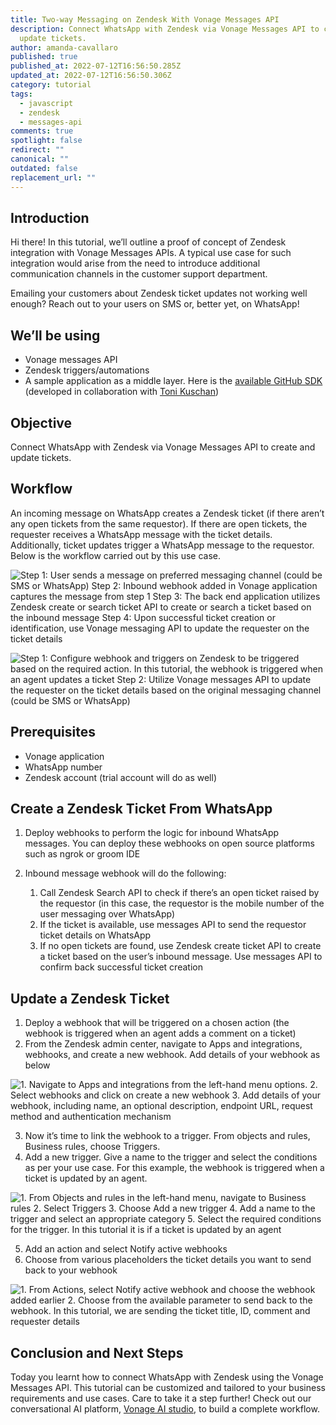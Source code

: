 ```yaml
---
title: Two-way Messaging on Zendesk With Vonage Messages API
description: Connect WhatsApp with Zendesk via Vonage Messages API to create and
  update tickets.
author: amanda-cavallaro
published: true
published_at: 2022-07-12T16:56:50.285Z
updated_at: 2022-07-12T16:56:50.306Z
category: tutorial
tags:
  - javascript
  - zendesk
  - messages-api
comments: true
spotlight: false
redirect: ""
canonical: ""
outdated: false
replacement_url: ""
---
```

## Introduction

Hi there! In this tutorial, we’ll outline a proof of concept of Zendesk integration with Vonage Messages APIs. A typical use case for such integration would arise from the need to introduce additional communication channels in the customer support department. 

Emailing your customers about Zendesk ticket updates not working well enough? Reach out to your users on SMS or, better yet, on WhatsApp!

## We’ll be using

* Vonage messages API 
* Zendesk triggers/automations
* A sample application as a middle layer. Here is the [available GitHub SDK](https://github.com/Vonage-Community/tutorial-messagesAPI-nodejs-vonageZendesk) (developed in collaboration with [Toni Kuschan](https://www.linkedin.com/in/kuschan))

## Objective

Connect WhatsApp with Zendesk via Vonage Messages API to create and update tickets.

## Workflow 

An incoming message on WhatsApp creates a Zendesk ticket (if there aren’t any open tickets from the same requestor). If there are open tickets, the requester receives a WhatsApp message with the ticket details. Additionally, ticket updates trigger a WhatsApp message to the requestor. Below is the workflow carried out by this use case.

![Step 1: User sends a message on preferred messaging channel (could be SMS or WhatsApp) Step 2: Inbound webhook added in Vonage application captures the message from step 1 Step 3: The back end application utilizes Zendesk create  or search ticket API to create or search a ticket based on the inbound message Step 4: Upon successful ticket creation or identification, use Vonage messaging API to update the requester on the ticket details](/content/blog/two-way-messaging-on-zendesk-with-vonage-messages-api/vonage-and-zendesk_createticket.jpg "Zendesk and Vonage high level architecture to create tickets")

![Step 1: Configure webhook and triggers on Zendesk to be triggered based on the required action. In this tutorial, the webhook is triggered when an agent updates a ticket Step 2: Utilize Vonage messages API to update the requester on the ticket details based on the original messaging channel (could be SMS or WhatsApp)](/content/blog/two-way-messaging-on-zendesk-with-vonage-messages-api/vonage-and-zendesk_updateticket.jpg "Zendesk and Vonage high level architecture to update ticket")

## Prerequisites

* Vonage application
* WhatsApp number
* Zendesk account (trial account will do as well)

## Create a Zendesk Ticket From WhatsApp

1. Deploy webhooks to perform the logic for inbound WhatsApp messages. You can deploy these webhooks on open source platforms such as ngrok or groom IDE
2. Inbound message webhook will do the following:

   1. Call Zendesk Search API to check if there’s an open ticket raised by the requestor (in this case, the requestor is the mobile number of the user messaging over WhatsApp)
   2. If the ticket is available, use messages API to send the requestor ticket details on WhatsApp
   3. If no open tickets are found, use Zendesk create ticket API to create a ticket based on the user’s inbound message. Use messages API to confirm back successful ticket creation

## Update a Zendesk Ticket

1. Deploy a webhook that will be triggered on a chosen action (the webhook is triggered when an agent adds a comment on a ticket)
2. From the Zendesk admin center, navigate to Apps and integrations, webhooks, and create a new webhook. Add details of your webhook as below

![1. Navigate to Apps and integrations from the left-hand menu options. 2. Select webhooks and click on create a new webhook 3. Add details of your webhook, including name, an optional description, endpoint URL, request method and  authentication mechanism](/content/blog/two-way-messaging-on-zendesk-with-vonage-messages-api/create-webhook.png "Create a new webhook")

3. Now it’s time to link the webhook to a trigger. From objects and rules, Business rules, choose Triggers.
4. Add a new trigger. Give a name to the trigger and select the conditions as per your use case. For this example, the webhook is triggered when a ticket is updated by an agent.

![1. From Objects and rules in the left-hand menu, navigate to Business rules 2. Select Triggers 3. Choose Add a new trigger 4. Add a name to the trigger and select an appropriate category 5. Select the required conditions for the trigger. In this tutorial it is if a ticket is updated by an agent](/content/blog/two-way-messaging-on-zendesk-with-vonage-messages-api/create-trigger_choosecondition.png "Create trigger")

5. Add an action and select Notify active webhooks
6. Choose from various placeholders the ticket details you want to send back to your webhook

![1. From Actions, select Notify active webhook and choose the webhook added earlier 2. Choose from the available parameter to send back to the webhook. In this tutorial, we are sending the ticket title, ID, comment and requester details](/content/blog/two-way-messaging-on-zendesk-with-vonage-messages-api/createtrigger_createaction.png "Create action")

## Conclusion and Next Steps

Today you learnt how to connect WhatsApp with Zendesk using the Vonage Messages API. This tutorial can be customized and tailored to your business requirements and use cases. Care to take it a step further! Check out our conversational AI platform, [Vonage AI studio](https://studio.docs.ai.vonage.com/), to build a complete workflow.